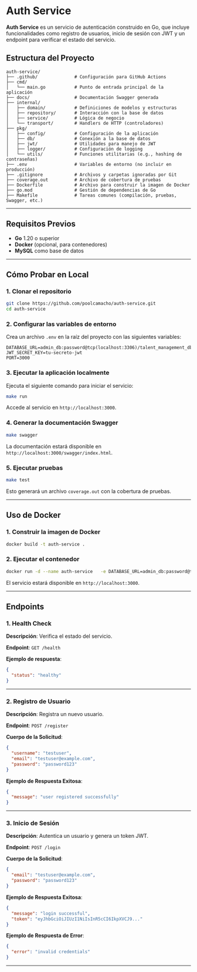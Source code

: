 
# Auth Service

**Auth Service** es un servicio de autenticación construido en Go, que incluye funcionalidades como registro de usuarios, inicio de sesión con JWT y un endpoint para verificar el estado del servicio.

## Estructura del Proyecto

```plaintext
auth-service/
├── .github/              # Configuración para GitHub Actions
├── cmd/
│   └── main.go           # Punto de entrada principal de la aplicación
├── docs/                 # Documentación Swagger generada
├── internal/
│   ├── domain/           # Definiciones de modelos y estructuras
│   ├── repository/       # Interacción con la base de datos
│   ├── service/          # Lógica de negocio
│   └── transport/        # Handlers de HTTP (controladores)
├── pkg/
│   ├── config/           # Configuración de la aplicación
│   ├── db/               # Conexión a la base de datos
│   ├── jwt/              # Utilidades para manejo de JWT
│   ├── logger/           # Configuración de logging
│   └── utils/            # Funciones utilitarias (e.g., hashing de contraseñas)
├── .env                  # Variables de entorno (no incluir en producción)
├── .gitignore            # Archivos y carpetas ignoradas por Git
├── coverage.out          # Archivo de cobertura de pruebas
├── Dockerfile            # Archivo para construir la imagen de Docker
├── go.mod                # Gestión de dependencias de Go
├── Makefile              # Tareas comunes (compilación, pruebas, Swagger, etc.)
```

---

## Requisitos Previos

- **Go** 1.20 o superior
- **Docker** (opcional, para contenedores)
- **MySQL** como base de datos

---

## Cómo Probar en Local

### 1. Clonar el repositorio

```bash
git clone https://github.com/poolcamacho/auth-service.git
cd auth-service
```

### 2. Configurar las variables de entorno

Crea un archivo `.env` en la raíz del proyecto con las siguientes variables:

```env
DATABASE_URL=admin_db:password@tcp(localhost:3306)/talent_management_db
JWT_SECRET_KEY=tu-secreto-jwt
PORT=3000
```

### 3. Ejecutar la aplicación localmente

Ejecuta el siguiente comando para iniciar el servicio:

```bash
make run
```

Accede al servicio en `http://localhost:3000`.

### 4. Generar la documentación Swagger

```bash
make swagger
```

La documentación estará disponible en `http://localhost:3000/swagger/index.html`.

### 5. Ejecutar pruebas

```bash
make test
```

Esto generará un archivo `coverage.out` con la cobertura de pruebas.

---

## Uso de Docker

### 1. Construir la imagen de Docker

```bash
docker build -t auth-service .
```

### 2. Ejecutar el contenedor

```bash
docker run -d --name auth-service   -e DATABASE_URL=admin_db:password@tcp(localhost:3306)/auth_service_db   -e JWT_SECRET_KEY=tu-secreto-jwt   -p 3000:3000 auth-service
```

El servicio estará disponible en `http://localhost:3000`.

---

## Endpoints

### 1. **Health Check**

**Descripción**: Verifica el estado del servicio.

**Endpoint**: `GET /health`

**Ejemplo de respuesta**:

```json
{
  "status": "healthy"
}
```

---

### 2. **Registro de Usuario**

**Descripción**: Registra un nuevo usuario.

**Endpoint**: `POST /register`

**Cuerpo de la Solicitud**:

```json
{
  "username": "testuser",
  "email": "testuser@example.com",
  "password": "password123"
}
```

**Ejemplo de Respuesta Exitosa**:

```json
{
  "message": "user registered successfully"
}
```

---

### 3. **Inicio de Sesión**

**Descripción**: Autentica un usuario y genera un token JWT.

**Endpoint**: `POST /login`

**Cuerpo de la Solicitud**:

```json
{
  "email": "testuser@example.com",
  "password": "password123"
}
```

**Ejemplo de Respuesta Exitosa**:

```json
{
  "message": "login successful",
  "token": "eyJhbGciOiJIUzI1NiIsInR5cCI6IkpXVCJ9..."
}
```

**Ejemplo de Respuesta de Error**:

```json
{
  "error": "invalid credentials"
}
```

---

